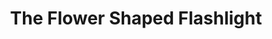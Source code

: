 ---
layout: project
title: "The Flower Shaped Flashlight"
client: "Golden Trees"
year: "2015"
sector: "Consumer electronics, children's products"
description: "An intuitive and user-friendly rechargeable night light designed for kids"
brief: "Our client wanted an innovative design for a USB charging light for the saturated children's light market."
solution: "This approachable and charming night-light and flashlight combo cleverly utilizes the familiar flower and flowerpot association to guide children on its usage. The child \"picks the flower,\" uses it as a flashlight and then \"plants\" it back in its flowerpot for easy recharging."
services:
 - "design research"
 - "ideation"
 - "user-centered design"
 - "3D CAD modeling"
 - "color"
 - "material"
 - "finish selection (CMF)"
 - "design documentation (tech pack)"
link: "http://goldentreestechnology.com/"
main_image: "/assets/images/projects/golden_trees__flashlight_nightlight/h_w_flower flashlight.jpg"
images:
 - "/assets/images/projects/golden_trees__flashlight_nightlight/p_w_flower flashlight_01.jpg"
 - "/assets/images/projects/golden_trees__flashlight_nightlight/p_w_flower flashlight_02.jpg"

---